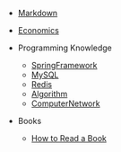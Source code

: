 <!-- markdownlint-disable MD041 -->

- [Markdown](Markdown.md)

- [Economics](docs/Economics.md)

- Programming Knowledge
  - [SpringFramework](docs/SpringFramework.md)
  - [MySQL](docs/MySQL.md)
  - [Redis](docs/Redis.md)
  - [Algorithm](docs/Algorithms.md)
  - [ComputerNetwork](docs/ComputerNetwork.md)

- Books
  - [How to Read a Book](books/HowToReadABook.md)
